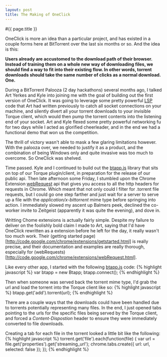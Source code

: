```yaml
---
layout: post
title: The Making of OneClick
---
```


#{{ page.title }}

OneClick is more an idea than a particular project, and has existed in a couple forms here at BitTorrent over the last six months or so. And the idea is this:

__Users already are accustomed to the download path of their browser. Instead of training them on a whole new way of downloading files, we should find a way to fit into their existing flow. In other words, torrent downloads should take the same number of clicks as a normal download. One.__

During a BitTorrent Palooza (2 day hackathons) several months ago, I talked Art Yerkes and Kyle into joining me with the goal of building out the first version of OneClick. It was going to leverage some pretty powerful [LSP](http://en.wikipedia.org/wiki/Layered_Service_Provider) code that Art had written previously to catch all socket connections on your machine, and silently divert all your torrent downloads to your invisible Torque client, which would then pump the torrent contents into the listening end of your socket. Art and Kyle flexed some pretty powerful networking fu for two days while I acted as glorified cheerleader, and in the end we had a functional demo that won us the competition. 

The thrill of victory wasn't able to mask a few glaring limitations however. With the palooza over, we needed to justify it as a product, and the combination of being Windows only and quite invasive was too much to overcome. So OneClick was shelved. 

Time passed. Kyle and I continued to build out the [btapp.js](http://github.com/bittorrenttorque/btapp) library that sits on top of our Torque plugin/client, in preparation for the release of our public api. Then late afternoon some Friday, I stumbled upon the Chrome Extension [webRequest](http://code.google.com/chrome/extensions/webRequest.html) api that gives you access to all the http headers for requests in Chrome. Which meant that not only could I filter for .torrent file requests, but I could go one step farther and just wait for a server to serve up a file with the *application/x-bittorrent* mime type before springing into action.  I immediately slowed my ascent up Balmers peek, declined the co-worker invite to Zeitgeist (apparently it was quite the evening), and dove in. 

Writting Chome extensions is actually fairly simple. Despite my failure to deliver on the foolishly bold claim I made to Art, saying that I'd have OneClick rewritten as a extension before he left for the day, it really wasn't too much work. Their (getting started page)[http://code.google.com/chrome/extensions/getstarted.html] is really precise, and their documentation and examples are really thorough, especially for (webRequests)[http://code.google.com/chrome/extensions/webRequest.html].

Like every other app, I started with the following [btapp.js](http://github.com/bittorrenttorque/btapp) code:
{% highlight javascript %}
	var btapp = new Btapp;
	btapp.connect();
{% endhighlight %}

Then when someone was served back the torrent mime type, I'd grab the url and load the torrent into the Torque client like so:
{% highlight javascript %}
	btapp.get('add').torrent(url);
{% endhighlight %}

There are a couple ways that the downloads could have been handled due to torrents potentially representing many files. In the end, I just opened tabs pointing to the urls for the specific files being served by the Torque client, and forced a *Content-Dispostion* header to ensure they were immediately converted to file downloads.

Creating a tab for each file in the torrent looked a little bit like the following:
{% highlight javascript %}
	torrent.get('file').each(function(file) {
		var url = file.get('properties').get('streaming_url');
		chrome.tabs.create({
	        url: url,
	        selected: false
	    });
	});
{% endhighlight %}